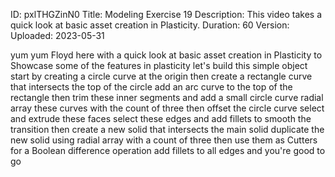 ID: pxlTHGZinN0
Title: Modeling Exercise 19
Description: This video takes a quick look at basic asset creation in Plasticity.
Duration: 60
Version: 
Uploaded: 2023-05-31

yum yum Floyd here with a quick look at
basic asset creation in Plasticity to
Showcase some of the features in
plasticity let's build this simple
object start by creating a circle curve
at the origin then create a rectangle
curve that intersects the top of the
circle add an arc curve to the top of
the rectangle then trim these inner
segments
and add a small circle curve radial
array these curves with the count of
three
then offset the circle curve
select and extrude these faces
select these edges and add fillets to
smooth the transition
then create a new solid that intersects
the main solid
duplicate the new solid using radial
array with a count of three then use
them as Cutters for a Boolean difference
operation
add fillets to all edges and you're good
to go


